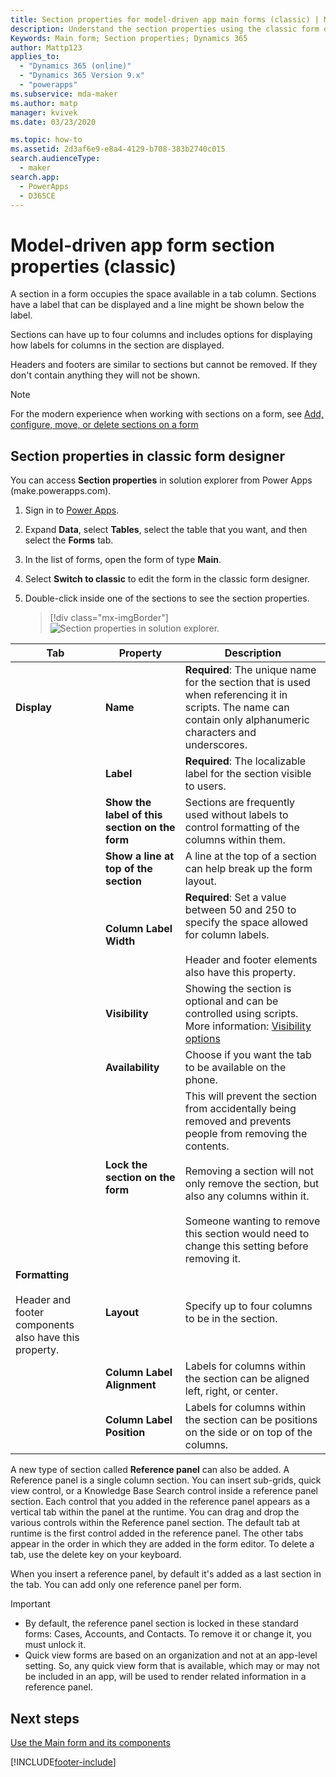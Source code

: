 ```yaml
---
title: Section properties for model-driven app main forms (classic) | MicrosoftDocs
description: Understand the section properties using the classic form designer for a main form
Keywords: Main form; Section properties; Dynamics 365
author: Mattp123
applies_to: 
  - "Dynamics 365 (online)"
  - "Dynamics 365 Version 9.x"
  - "powerapps"
ms.subservice: mda-maker
ms.author: matp
manager: kvivek
ms.date: 03/23/2020

ms.topic: how-to
ms.assetid: 2d3af6e9-e8a4-4129-b708-383b2740c015
search.audienceType: 
  - maker
search.app: 
  - PowerApps
  - D365CE
---
```

# Model-driven app form section properties (classic)

A section in a form occupies the space available in a tab column. Sections have a label that can be displayed and a line might be shown below the label.  
  
Sections can have up to four columns and includes options for displaying how labels for columns in the section are displayed.  
  
Headers and footers are similar to sections but cannot be removed. If they don't contain anything they will not be shown.

> [!NOTE]
> For the modern experience when working with sections on a form, see [Add, configure, move, or delete sections on a form](add-move-or-delete-sections-on-form.md)

## Section properties in classic form designer

You can access **Section properties** in solution explorer from Power Apps (make.powerapps.com).

1.  Sign in to [Power Apps](https://make.powerapps.com/?utm_source=padocs&utm_medium=linkinadoc&utm_campaign=referralsfromdoc).  

2.  Expand **Data**, select **Tables**, select the table that you want, and then select the **Forms** tab. 

3.  In the list of forms, open the form of type **Main**. 

4.  Select **Switch to classic** to edit the form in the classic form designer.

5.  Double-click inside one of the sections to see the section properties. 

    > [!div class="mx-imgBorder"]
    > ![Section properties in solution explorer.](media/section-properties.png "Section properties in legacy solution explorer")
  
|Tab|Property|Description|  
|---------|--------------|-----------------|  
|**Display**|**Name**|**Required**: The unique name for the section that is used when referencing it in scripts. The name can contain only alphanumeric characters and underscores.|  
||**Label**|**Required**: The localizable label for the section visible to users.|  
||**Show the label of this section on the form**|Sections are frequently used without labels to control formatting of the columns within them.|  
||**Show a line at top of the section**|A line at the top of a section can help break up the form layout.|  
||**Column Label Width**|**Required**: Set a value between 50 and 250 to specify the space allowed for column labels.<br /><br /> Header and footer elements also have this property.|  
||**Visibility**|Showing the section is optional and can be controlled using scripts. More information: [Visibility options](visibility-options-legacy.md)|  
||**Availability**|Choose if you want the tab to be available on the phone.|  
||**Lock the section on the form**|This will prevent the section from accidentally being removed and prevents people from removing the contents.<br /><br /> Removing a section will not only remove the section, but also any columns within it.<br /><br /> Someone wanting to remove this section would need to change this setting before removing it.|  
|**Formatting**<br /><br /> Header and footer components also have this property.|**Layout**|Specify up to four columns to be in the section.|  
||**Column Label Alignment**|Labels for columns within the section can be aligned left, right, or center.|  
||**Column Label Position**|Labels for columns within the section can be positions on the side or on top of the columns.|  


A new type of section called **Reference panel** can also be added. A Reference panel is a single column section. You can insert sub-grids, quick view control, or a Knowledge Base Search control inside a reference panel section. Each control that you added in the reference panel appears as a vertical tab within the panel at the runtime. You can drag and drop the various controls within the Reference panel section. The default tab at runtime is the first control added in the reference panel. The other tabs appear in the order in which they are added in the form editor. To delete a tab, use the delete key on your keyboard.  
  
When you insert a reference panel, by default it's added as a last section in the tab. You can add only one reference panel per form.  
  
> [!IMPORTANT]
> - By default, the reference panel section is locked in these standard forms: Cases, Accounts, and Contacts. To remove it or change it, you must unlock it.
> - Quick view forms are based on an organization and not at an app-level setting. So, any quick view form that is available, which may or may not be included in an app, will be used to render related information in a reference panel.


## Next steps

[Use the Main form and its components](use-main-form-and-components.md)


[!INCLUDE[footer-include](../../includes/footer-banner.md)]